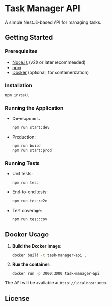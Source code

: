 # Task Manager API

A simple NestJS-based API for managing tasks.

## Getting Started

### Prerequisites
- [Node.js](https://nodejs.org/) (v20 or later recommended)
- [npm](https://www.npmjs.com/)
- [Docker](https://www.docker.com/) (optional, for containerization)

### Installation
```bash
npm install
```

### Running the Application
- Development:
  ```bash
  npm run start:dev
  ```
- Production:
  ```bash
  npm run build
  npm run start:prod
  ```

### Running Tests
- Unit tests:
  ```bash
  npm run test
  ```
- End-to-end tests:
  ```bash
  npm run test:e2e
  ```
- Test coverage:
  ```bash
  npm run test:cov
  ```

## Docker Usage

1. **Build the Docker image:**
   ```bash
   docker build -t task-manager-api .
   ```
2. **Run the container:**
   ```bash
   docker run -p 3000:3000 task-manager-api
   ```

The API will be available at `http://localhost:3000`.

## License


